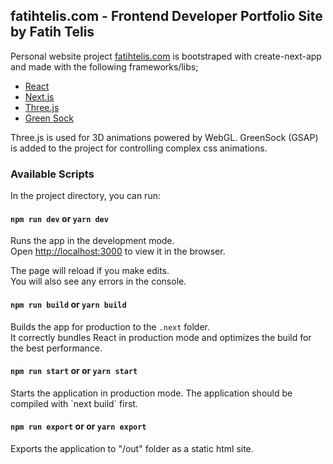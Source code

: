 ## fatihtelis.com - Frontend Developer Portfolio Site by Fatih Telis

Personal website project [fatihtelis.com](https://fatihtelis) is bootstraped with create-next-app and made with the following frameworks/libs;

- [React](https://reactjs.org/)
- [Next.js](https://nextjs.org/)
- [Three.js](https://threejs.org/)
- [Green Sock](https://greensock.com/)

Three.js is used for 3D animations powered by WebGL. GreenSock (GSAP) is added to the project for controlling complex css animations.

### Available Scripts

In the project directory, you can run:

#### `npm run dev` or `yarn dev`

Runs the app in the development mode.<br>
Open [http://localhost:3000](http://localhost:3000) to view it in the browser.

The page will reload if you make edits.<br>
You will also see any errors in the console.

#### `npm run build` or `yarn build`

Builds the app for production to the `.next` folder.<br>
It correctly bundles React in production mode and optimizes the build for the best performance.

#### `npm run start` or or `yarn start`

Starts the application in production mode.
The application should be compiled with \`next build\` first.

#### `npm run export` or or `yarn export`

Exports the application to "/out" folder as a static html site.
